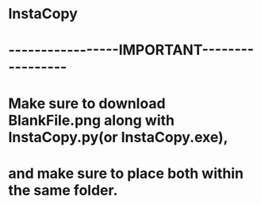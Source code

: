 # InstaCopy
# -----------------IMPORTANT-----------------
# Make sure to download BlankFile.png along with InstaCopy.py(or InstaCopy.exe),
# and make sure to place both within the same folder.
